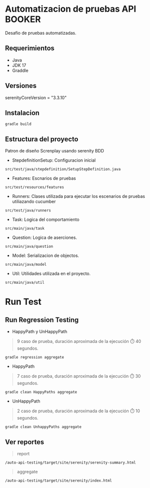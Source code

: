 # Automatizacion de pruebas API BOOKER

Desafio de pruebas automatizadas.

## Requerimientos
- Java
- JDK 17
- Graddle

## Versiones

serenityCoreVersion = "3.3.10"
## Instalacion

```
gradle build
```

## Estructura del proyecto

Patron de diseño Screnplay usando serenity BDD

- StepdefinitionSetup: Configuracion inicial

```
src/test/java/stepdefinition/SetupStepDefinition.java
```
- Features: Escnarios de pruebas
````
src/test/resources/features
````
- Runners: Clases utilizada para ejecutar los escenarios de pruebas utiliazando cucumber
````
src/test/java/runners
````
- Task: Logica del comportamiento
```
src/main/java/task
```
- Question: Logica de aserciones.
````
src/main/java/question
````
- Model: Serializacion de objectos.
````
src/main/java/model
````
- Util: Utilidades utilizada en el proyecto.
````
src/main/java/util
````

# Run Test

## Run Regression Testing

 - HappyPath y UnHappyPath

> 9 caso de prueba, duración aproximada de la ejecución ⏱️ 40 segundos.

````
gradle regression aggregate
````

- HappyPath
> 7 caso de prueba, duración aproximada de la ejecución ⏱️ 30 segundos.

````
gradle clean HappyPaths aggregate
````

- UnHappyPath
> 2 caso de prueba, duración aproximada de la ejecución ⏱️ 10 segundos.

````
gradle clean UnhappyPaths aggregate
````


## Ver reportes

> report
```
/auto-api-testing/target/site/serenity/serenity-summary.html
```

> aggregate
```
/auto-api-testing/target/site/serenity/index.html
```
